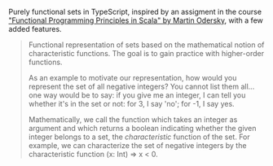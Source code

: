 Purely functional sets in TypeScript, inspired by an assigment in the course ["Functional Programming Principles in Scala" by Martin Odersky](https://www.coursera.org/learn/scala-functional-programming), with a few added features.

> Functional representation of sets based on the mathematical notion of
> characteristic functions. The goal is to gain practice with
> higher-order functions.
> 
> As an example to motivate our representation, how would you represent
> the set of all negative integers? You cannot list them all... one way
> would be to say: if you give me an integer, I can tell you whether
> it's in the set or not: for 3, I say 'no'; for -1, I say yes.
> 
> Mathematically, we call the function which takes an integer as
> argument and which returns a boolean indicating whether the given
> integer belongs to a set, the _characteristic_ function of the set.
> For example, we can characterize the set of negative integers by the
> characteristic function (x: Int) => x < 0.
